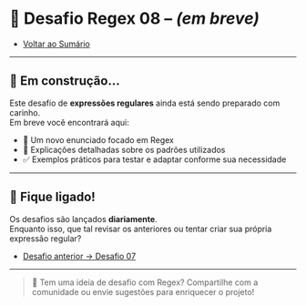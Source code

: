 # 🧪 Desafio Regex 08 – *(em breve)*

- [Voltar ao Sumário](../SUMARIO.md)  

---

## 🚧 Em construção...

Este desafio de **expressões regulares** ainda está sendo preparado com carinho.  
Em breve você encontrará aqui:

- 🧩 Um novo enunciado focado em Regex  
- 🧠 Explicações detalhadas sobre os padrões utilizados  
- ✅ Exemplos práticos para testar e adaptar conforme sua necessidade  

---

## 🔔 Fique ligado!

Os desafios são lançados **diariamente**.  
Enquanto isso, que tal revisar os anteriores ou tentar criar sua própria expressão regular?

- [Desafio anterior → Desafio 07](./desafio_07.md)  

---

> 💬 Tem uma ideia de desafio com Regex? Compartilhe com a comunidade ou envie sugestões para enriquecer o projeto!